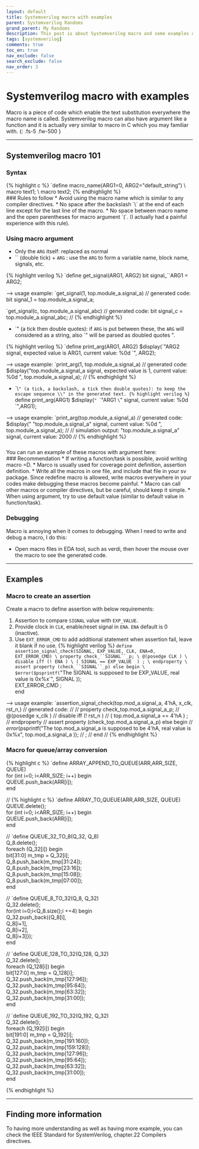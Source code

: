 ```yaml
---
layout: default
title: Systemverilog macro with examples
parent: Systemverilog Randoms
grand_parent: My Randoms
description: This post is about Systemverilog macro and some examples of it
tags: [systemverilog]
comments: true
toc_en: true
nav_exclude: false
search_exclude: false
nav_order: 3
---
```


# Systemverilog macro with examples
Macro is a piece of code which enable the text substitution everywhere the macro name is called. Systemverilog macro can also have argument like a function and it is actually very similar to macro in C which you may familiar with.
{: .fs-5 .fw-500 }

---
## Systemverilog macro 101
### Syntax
<div class="code">
{% highlight c %}
`define macro_name(ARG1=0, ARG2="default_string") \
   macro text1; \
   macro text2;
{% endhighlight %}
</div>
### Rules to follow
* Avoid using the macro name which is similar to any compiler directives.
* No space after the backslash `\` at the end of each line except for the last line of the macro.
* No space between macro name and the open parentheses for macro argument `(`. (I actually had a painful experience with this rule).

### Using macro argument
* Only the `ARG` itself: replaced as normal
* \`\` (double tick) + `ARG` : use the `ARG` to form a variable name, block name, signals, etc.
<div class="code">
{% highlight verilog %}
`define get_signal(ARG1, ARG2)  bit signal_``ARG1 = ARG2;

--> usage example:
`get_signal(1, top.module_a.signal_a)
// generated code: bit signal_1 = top.module_a.signal_a;

`get_signal(c, top.module_a.signal_abc) 
// generated code: bit signal_c = top.module_a.signal_abc;
//
{% endhighlight %}
</div>

* \`" (a tick then double quotes): if `ARG` is put between these, the `ARG` will considered as a string, also \`" will be parsed as doubled quotes ".
<div class="code">
{% highlight verilog %}
`define print_arg(ARG1, ARG2) $display(`"ARG2 signal, expected value is ARG1, current value: %0d `", ARG2);

--> usage example:
`print_arg(1, top.module_a.signal_a)
// generated code:  $display("top.module_a.signal_a signal, expected value is 1, current value: %0d ", top.module_a.signal_a);
//
{% endhighlight %}
</div>

* \`\\`" (a tick, a backslash, a tick then double quotes): to keep the escape sequence \\" in the generated text.
{% highlight verilog %}
`define print_arg(ARG1) $display(`" `\`"ARG1 `\`" signal, current value: %0d `",ARG1);

--> usage example:
`print_arg(top.module_a.signal_a)
// generated code:  $display(" \"top.module_a.signal_a\" signal, current value: %0d ", top.module_a.signal_a);
//
// simulation output:  "top.module_a.signal_a" signal, current value: 2000
//
{% endhighlight %}

<div> <p></p>You can run an example of these macros with argument here:
<a href="https://www.edaplayground.com/x/PR3c" title="SystemVerilog Macros">
<svg width="25" height="25" viewBox="0 -0.1 2 2" class="customsvg"> <use xlink:href="#svg-edaplay"></use></svg>
</a></div>
### Recommendation
* If writing a function/task is possible, avoid writing macro =D.
* Marco is usually used for coverage point definition, assertion definition.
* Write all the macros in one file, and include that file in your sv package. Since redefine macro is allowed,
write macros everywhere in your codes make debugging these macros become painful.
* Macro can call other macros or compiler directives, but be careful, should keep it simple.
* When using argument, try to use default value (similar to default value in function/task).

### Debugging
Macro is annoying when it comes to debugging. When I need to write and debug a macro, I do this:
* Open macro files in EDA tool, such as verdi, then hover the mouse over the macro to see the generated code.

---
## Examples
### Macro to create an assertion
Create a macro to define assertion with below requirements:
1. Assertion to compare `SIGNAL` value with `EXP_VALUE`.
1. Provide clock in `CLK`, enable/reset signal in `ENA`. `ENA` default is 0 (inactive).
1. Use `EXT_ERROR_CMD` to add additional statement when assertion fail, leave it blank if no use.
{% highlight verilog %}
`define assertion_signal_check(SIGNAL, EXP_VALUE, CLK, ENA=0, EXT_ERROR_CMD) \
   property check_``SIGNAL``_p; \
      @(posedge CLK ) \
      disable iff (! ENA ) \
      ( SIGNAL == EXP_VALUE  ) ; \
   endproperty \
   assert property (check_``SIGNAL``_p) else begin \
      $error($psprintf(`"The SIGNAL is supposed to be EXP_VALUE, real value is 0x%x`", SIGNAL )); \
      EXT_ERROR_CMD ; \
   end

--> usage example:
`assertion_signal_check(top.mod_a.signal_a, 4'hA, x_clk, rst_n,)
// generated code:
//
//   property check_top.mod_a.signal_a_p;
//      @(posedge x_clk )
//      disable iff (! rst_n )
//      ( top.mod_a.signal_a == 4'hA  ) ;
//   endproperty
//   assert property (check_top.mod_a.signal_a_p) else begin
//      $error($psprintf("The top.mod_a.signal_a is supposed to be 4'hA, real value is 0x%x", top.mod_a.signal_a ));
//       ;
//   end
//
{% endhighlight %}

### Macro for queue/array conversion
{% highlight c %}
`define ARRAY_APPEND_TO_QUEUE(ARR,ARR_SIZE, QUEUE) \
   for (int i=0; i<ARR_SIZE; i++) begin \
      QUEUE.push_back(ARR[i]); \
   end

//
{% highlight c %}
`define ARRAY_TO_QUEUE(ARR,ARR_SIZE, QUEUE) \
   QUEUE.delete(); \
   for (int i=0; i<ARR_SIZE; i++) begin \
      QUEUE.push_back(ARR[i]); \
   end

//
`define QUEUE_32_TO_8(Q_32, Q_8) \
   Q_8.delete(); \
   foreach (Q_32[i]) begin \
      bit[31:0] m_tmp = Q_32[i]; \
      Q_8.push_back(m_tmp[31:24]);\
      Q_8.push_back(m_tmp[23:16]);\
      Q_8.push_back(m_tmp[15:08]);\
      Q_8.push_back(m_tmp[07:00]);\
   end

//
`define QUEUE_8_TO_32(Q_8, Q_32) \
   Q_32.delete(); \
   for(int i=0;i<Q_8.size();i +=4) begin \
      Q_32.push_back({Q_8[i],  \
      Q_8[i+1], \
      Q_8[i+2], \
      Q_8[i+3]});\
   end

//
`define QUEUE_128_TO_32(Q_128, Q_32) \
   Q_32.delete(); \
   foreach (Q_128[i]) begin\
      bit[127:0] m_tmp = Q_128[i];\
      Q_32.push_back(m_tmp[127:96]);\
      Q_32.push_back(m_tmp[95:64]);\
      Q_32.push_back(m_tmp[63:32]);\
      Q_32.push_back(m_tmp[31:00]);\
   end

//
`define QUEUE_192_TO_32(Q_192, Q_32) \
   Q_32.delete(); \
   foreach (Q_192[i]) begin\
      bit[191:0] m_tmp = Q_192[i];\
      Q_32.push_back(m_tmp[191:160]);\
      Q_32.push_back(m_tmp[159:128]);\
      Q_32.push_back(m_tmp[127:96]);\
      Q_32.push_back(m_tmp[95:64]);\
      Q_32.push_back(m_tmp[63:32]);\
      Q_32.push_back(m_tmp[31:00]);\
   end

{% endhighlight %}



---
## Finding more information
To having more understanding as well as having more example, you can check the IEEE Standard for SystemVerilog, chapter.22 Compilers directives.


